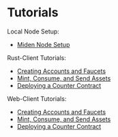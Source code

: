 # Tutorials

Local Node Setup:
- [Miden Node Setup](./miden_node_setup_tutorial.md)

Rust-Client Tutorials:
  - [Creating Accounts and Faucets](./rust-client/create_deploy_tutorial.md)
  - [Mint, Consume, and Send Assets](./rust-client/mint_consume_send_tutorial.md)
  - [Deploying a Counter Contract](./rust-client/deploying_counter_contract.md)

Web-Client Tutorials:
  - [Creating Accounts and Faucets](./web-client/create_deploy_tutorial.md)
  - [Mint, Consume, and Send Assets](./web-client/mint_consume_send_tutorial.md)
  - [Deploying a Counter Contract](./web-client/deploying_counter_contract.md)
